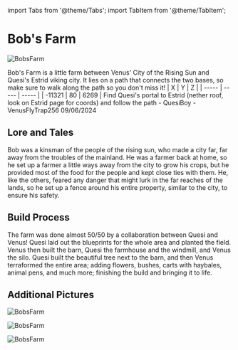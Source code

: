 import Tabs from '@theme/Tabs';
import TabItem from '@theme/TabItem';

# Bob's Farm

![BobsFarm](/img/season1/bases/bobs_farm/2024-07-15_03.05.16.png)

<Tabs>
  <TabItem value="about" label="Description">
    Bob's Farm is a little farm between Venus' City of the Rising Sun and Quesi's Estrid viking city. It lies on a path that connects the two bases, so make sure to walk along the path so you don't miss it!
  </TabItem>
  <TabItem value="coords" label="Coords" default>
    | X     | Y     | Z     | 
    | ----- | ----- | ----- |
    | -11321  | 80  | 6269 |
  </TabItem>
  <TabItem value="ncooords" label="Nether Directions">
    Find Quesi's portal to Estrid (nether roof, look on Estrid page for coords) and follow the path
  </TabItem>
  <TabItem value="builders" label="Builders">
    - QuesiBoy
    - VenusFlyTrap256
  </TabItem>
  <TabItem value="date" label="Date Finished">
    09/06/2024
  </TabItem>
</Tabs>

## Lore and Tales

Bob was a kinsman of the people of the rising sun, who made a city far, far away from the troubles of the mainland. He was a farmer back at home, so he set up a farmer a little ways away from the city to grow his crops, but he provided most of the food for the people and kept close ties with them. He, like the others, feared any danger that might lurk in the far reaches of the lands, so he set up a fence around his entire property, similar to the city, to ensure his safety.

## Build Process

The farm was done almost 50/50 by a collaboration between Quesi and Venus! Quesi laid out the blueprints for the whole area and planted the field. Venus then built the barn, Quesi the farmhouse and the windmill, and Venus the silo. Quesi built the beautiful tree next to the barn, and then Venus terraformed the entire area; adding flowers, bushes, carts with haybales, animal pens, and much more; finishing the build and bringing it to life.

## Additional Pictures

![BobsFarm](/img/season1/bases/bobs_farm/2024-07-15_03.04.44.png)

![BobsFarm](/img/season1/bases/bobs_farm/2024-07-15_03.05.35.png)

![BobsFarm](/img/season1/bases/bobs_farm/2024-07-15_03.06.31.png)


